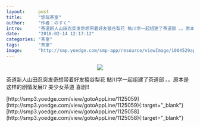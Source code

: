 ```yaml
---
layout:     post
title:      "悠哉茶室"
author:     "作者：のすく"
intro:      "茶道新人山田忍突发奇想带着好友猿谷梨花 鲇川学一起组建了茶道部 。。原本是这样的剧情发展!? 美少女茶道 喜剧!!"
date:       "2018-02-14 12:17:12"
categories: "茶室"
tags:       "茶室"
image:      "http://smp.yoedge.com/smp-app/resource/viewImage/1004529appline.png"
---
```

<div style="text-align: center">
<p><img src="http://smp.yoedge.com/smp-app/resource/viewImage/1004529appline.png"/></p>
</div>
<p class="post-meta">
<span>茶道新人山田忍突发奇想带着好友猿谷梨花 鲇川学一起组建了茶道部 。。原本是这样的剧情发展!? 美少女茶道 喜剧!!</span>
</p>
[http://smp3.yoedge.com/view/gotoAppLine/1125059](http://smp3.yoedge.com/view/gotoAppLine/1125059){:target="_blank"}
[http://smp3.yoedge.com/view/gotoAppLine/1125058](http://smp3.yoedge.com/view/gotoAppLine/1125058){:target="_blank"}


